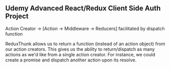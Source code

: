 ## Udemy Advanced React/Redux Client Side Auth Project

Action Creator -> [Action -> Middleware -> Reducers] facilitated by dispatch function

ReduxThunk allows us to return a function (instead of an action object) from our action creators.
This gives us the ability to return/dispatch as many actions as we'd like from a single action creator.
For instance, we could create a promise and dispatch another action upon its resolve.

